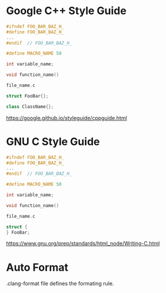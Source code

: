 

# Google C++ Style Guide



```cpp
#ifndef FOO_BAR_BAZ_H_
#define FOO_BAR_BAZ_H_
...
#endif  // FOO_BAR_BAZ_H_

#define MACRO_NAME 50

int variable_name;

void function_name()

file_name.c

struct FooBar{};

class ClassName{};
```


https://google.github.io/styleguide/cppguide.html


# GNU C Style Guide



```c
#ifndef FOO_BAR_BAZ_H_
#define FOO_BAR_BAZ_H_
...
#endif  // FOO_BAR_BAZ_H_

#define MACRO_NAME 50

int variable_name;

void function_name()

file_name.c

struct {
} FooBar;

```


https://www.gnu.org/prep/standards/html_node/Writing-C.html

# Auto Format

.clang-format file defines the formating rule.
